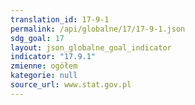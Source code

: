 ```yaml
---
translation_id: 17-9-1
permalink: /api/globalne/17/17-9-1.json
sdg_goal: 17
layout: json_globalne_goal_indicator
indicator: "17.9.1"
zmienne: ogółem
kategorie: null
source_url: www.stat.gov.pl
---
```

